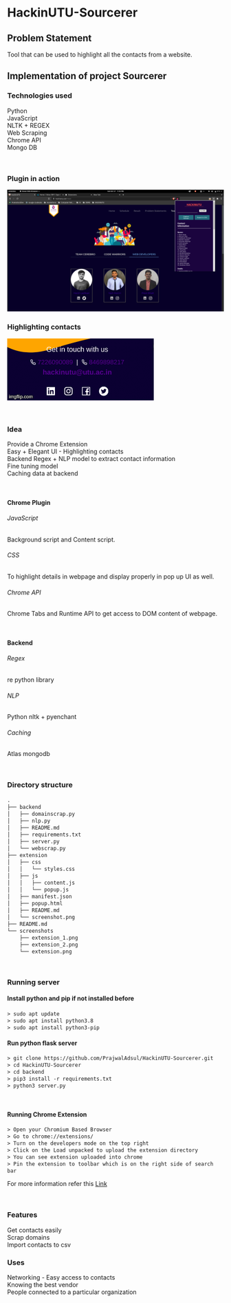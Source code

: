 # HackinUTU-Sourcerer
## Problem Statement
Tool that can be used to highlight all the contacts from a website.

## Implementation of project Sourcerer

### Technologies used 
Python <br />
JavaScript <br />
NLTK + REGEX <br />
Web Scraping <br />
Chrome API <br />
Mongo DB

<br />

### Plugin in action
![ext](https://github.com/PrajwalAdsul/HackinUTU-Sourcerer/blob/main/screenshots/extension.png)

### Highlighting contacts
![highlight](https://github.com/PrajwalAdsul/HackinUTU-Sourcerer/blob/main/screenshots/highlight.gif)

<br />

### Idea

Provide a Chrome Extension <br />
Easy + Elegant UI - Highlighting contacts <br />
Backend Regex + NLP model to extract contact information <br />
Fine tuning model <br />
Caching data at backend

<br />


#### Chrome Plugin
###### JavaScript
Background script and Content script.
###### CSS
To highlight details in webpage and display properly in pop up UI as well.
###### Chrome API
Chrome Tabs and Runtime API to get access to DOM content of webpage.

<br />

#### Backend
###### Regex
re python library
###### NLP
Python nltk + pyenchant  
###### Caching
Atlas mongodb

<br />

### Directory structure
```
.
├── backend
│   ├── domainscrap.py
│   ├── nlp.py
│   ├── README.md
│   ├── requirements.txt
│   ├── server.py
│   └── webscrap.py
├── extension
│   ├── css
│   │   └── styles.css
│   ├── js
│   │   ├── content.js
│   │   └── popup.js
│   ├── manifest.json
│   ├── popup.html
│   ├── README.md
│   └── screenshot.png
├── README.md
└── screenshots
    ├── extension_1.png
    ├── extension_2.png
    └── extension.png
```
<br />

### Running server

#### Install python and pip if not installed before
```
> sudo apt update
> sudo apt install python3.8
> sudo apt install python3-pip

```

#### Run python flask server
```
> git clone https://github.com/PrajwalAdsul/HackinUTU-Sourcerer.git
> cd HackinUTU-Sourcerer
> cd backend
> pip3 install -r requirements.txt 
> python3 server.py
```
<br />

#### Running Chrome Extension
```
> Open your Chromium Based Browser 
> Go to chrome://extensions/ 
> Turn on the developers mode on the top right
> Click on the Load unpacked to upload the extension directory 
> You can see extension uploaded into chrome
> Pin the extension to toolbar which is on the right side of search bar
```
For more information refer this [Link](https://support.google.com/chrome_webstore/answer/2664769?hl=en)

<br />

### Features
Get contacts easily <br />
Scrap domains <br />
Import contacts to csv <br />

### Uses
Networking - Easy access to contacts <br />
Knowing the best vendor <br />
People connected to a particular organization <br />

<br />
